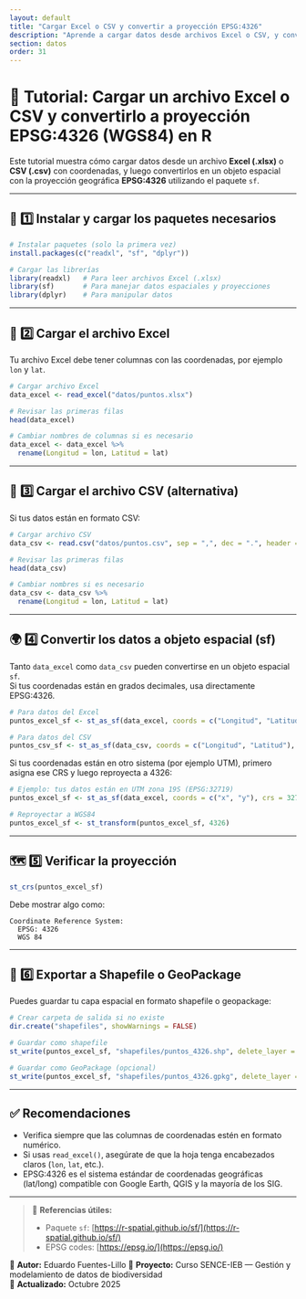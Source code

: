 ```yaml
---
layout: default
title: "Cargar Excel o CSV y convertir a proyección EPSG:4326"
description: "Aprende a cargar datos desde archivos Excel o CSV, y convertirlos a formato espacial con proyección geográfica WGS84 (EPSG:4326)."
section: datos
order: 31
---
```


# 📘 Tutorial: Cargar un archivo Excel o CSV y convertirlo a proyección EPSG:4326 (WGS84) en R

Este tutorial muestra cómo cargar datos desde un archivo **Excel (.xlsx)** o **CSV (.csv)** con coordenadas, y luego convertirlos en un objeto espacial con la proyección geográfica **EPSG:4326** utilizando el paquete `sf`.

---

## 🧩 1️⃣ Instalar y cargar los paquetes necesarios

```r
# Instalar paquetes (solo la primera vez)
install.packages(c("readxl", "sf", "dplyr"))

# Cargar las librerías
library(readxl)   # Para leer archivos Excel (.xlsx)
library(sf)       # Para manejar datos espaciales y proyecciones
library(dplyr)    # Para manipular datos
```

---

## 📂 2️⃣ Cargar el archivo Excel

Tu archivo Excel debe tener columnas con las coordenadas, por ejemplo `lon` y `lat`.

```r
# Cargar archivo Excel
data_excel <- read_excel("datos/puntos.xlsx")

# Revisar las primeras filas
head(data_excel)

# Cambiar nombres de columnas si es necesario
data_excel <- data_excel %>%
  rename(Longitud = lon, Latitud = lat)
```

---

## 📄 3️⃣ Cargar el archivo CSV (alternativa)

Si tus datos están en formato CSV:

```r
# Cargar archivo CSV
data_csv <- read.csv("datos/puntos.csv", sep = ",", dec = ".", header = TRUE)

# Revisar las primeras filas
head(data_csv)

# Cambiar nombres si es necesario
data_csv <- data_csv %>%
  rename(Longitud = lon, Latitud = lat)
```

---

## 🌍 4️⃣ Convertir los datos a objeto espacial (sf)

Tanto `data_excel` como `data_csv` pueden convertirse en un objeto espacial `sf`.  
Si tus coordenadas están en grados decimales, usa directamente EPSG:4326.

```r
# Para datos del Excel
puntos_excel_sf <- st_as_sf(data_excel, coords = c("Longitud", "Latitud"), crs = 4326)

# Para datos del CSV
puntos_csv_sf <- st_as_sf(data_csv, coords = c("Longitud", "Latitud"), crs = 4326)
```

Si tus coordenadas están en otro sistema (por ejemplo UTM), primero asigna ese CRS y luego reproyecta a 4326:

```r
# Ejemplo: tus datos están en UTM zona 19S (EPSG:32719)
puntos_excel_sf <- st_as_sf(data_excel, coords = c("x", "y"), crs = 32719)

# Reproyectar a WGS84
puntos_excel_sf <- st_transform(puntos_excel_sf, 4326)
```

---

## 🗺️ 5️⃣ Verificar la proyección

```r
st_crs(puntos_excel_sf)
```

Debe mostrar algo como:

```
Coordinate Reference System:
  EPSG: 4326 
  WGS 84
```

---

## 💾 6️⃣ Exportar a Shapefile o GeoPackage

Puedes guardar tu capa espacial en formato shapefile o geopackage:

```r
# Crear carpeta de salida si no existe
dir.create("shapefiles", showWarnings = FALSE)

# Guardar como shapefile
st_write(puntos_excel_sf, "shapefiles/puntos_4326.shp", delete_layer = TRUE)

# Guardar como GeoPackage (opcional)
st_write(puntos_excel_sf, "shapefiles/puntos_4326.gpkg", delete_layer = TRUE)
```

---

## ✅ Recomendaciones

- Verifica siempre que las columnas de coordenadas estén en formato numérico.  
- Si usas `read_excel()`, asegúrate de que la hoja tenga encabezados claros (`lon`, `lat`, etc.).  
- EPSG:4326 es el sistema estándar de coordenadas geográficas (lat/long) compatible con Google Earth, QGIS y la mayoría de los SIG.

---

> 📘 **Referencias útiles:**  
> - Paquete `sf`: [https://r-spatial.github.io/sf/](https://r-spatial.github.io/sf/)  
> - EPSG codes: [https://epsg.io/](https://epsg.io/)

📘 **Autor:** Eduardo Fuentes-Lillo
🧩 **Proyecto:** Curso SENCE-IEB — Gestión y modelamiento de datos de biodiversidad  
📅 **Actualizado:** Octubre 2025
